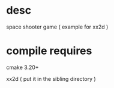 # desc

space shooter game ( example for xx2d )

# compile requires

cmake 3.20+

xx2d ( put it in the sibling directory )
